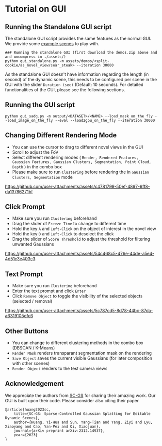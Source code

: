 # Tutorial on GUI

## Running the Standalone GUI script
The standalone GUI script provides the same features as the normal GUI. We provide some [example scenes](https://drive.google.com/file/d/1IJzM_lxizajQqQ0f_Hiu_IdpaRdeg1KJ/view?usp=sharing) to play with. 
```
### Running the standalone GUI (first download the demos.zip above and and uncompress in ./assets/)
python gui_standalone.py -m assets/demos/<split-cookie/as_novel_view/sear_steak> --iteration 30000
```
As the standalone GUI doesn't have information regarding the length (in second) of the dynamic scene, this needs to be configured per scene in the GUI with the slider ```Duration (sec)``` (Default: 10 seconds). For detailed functionalities of the GUI, please see the following sections. 
 
## Running the GUI script

```
python gui_sadg.py -m output/<DATASET>/<NAME> --load_mask_on_the_fly --load_image_on_the_fly --eval --load2gpu_on_the_fly --iteration 30000
```

## Changing Different Rendering Mode

- You can use the cursor to drag to different novel views in the GUI
- Scroll to adjust the FoV
- Select different rendering modes ( `Render, Rendered Features, Gaussian Features, Gaussian Clusters, Segmentation, Point Cloud, Depth` ) in the combo box
- Please make sure to run `Clustering` before rendering the in `Gaussian Clusters, Segmentation` mode

https://github.com/user-attachments/assets/c4781799-50ef-4897-9ff8-da13786271bf

## Click Prompt

- Make sure you run `Clustering` beforehand
- Drag the slider of `Freeze Time` to change to different time
- Hold the key `A` and `Left-Click` on the object of interest in the novel view
- Hold the key `D` and `Left-Click` to deselect the click
- Drag the slider of `Score Threshold` to adjust the threshold for filtering unwanted Gaussians

https://github.com/user-attachments/assets/54c468c5-476e-44de-a5e4-4d51c3e403c3

## Text Prompt

- Make sure you run `Clustering` beforehand
- Enter the text prompt and click `Enter`
- Click `Remove Object` to toggle the visibility of the selected objects (selected / removal)

https://github.com/user-attachments/assets/5c787cd5-8d78-44bc-87da-a6319105efc6

## Other Buttons

- You can change to different clustering methods in the combo box (DBSCAN / K-Means)
- `Render Mask` renders transparant segmentation mask on the rendering
- `Save Object` saves the current visible Gaussians (for later composition with other scenes)
- `Render Object` renders to the test camera views

## Acknowledgement

We appreciate the authors from [SC-GS](https://github.com/yihua7/SC-GS) for sharing their amazing work. Our GUI is built upon their code. Please consider also citing their paper.

```
@article{huang2023sc,
    title={SC-GS: Sparse-Controlled Gaussian Splatting for Editable Dynamic Scenes},
    author={Huang, Yi-Hua and Sun, Yang-Tian and Yang, Ziyi and Lyu, Xiaoyang and Cao, Yan-Pei and Qi, Xiaojuan},
    journal={arXiv preprint arXiv:2312.14937},
    year={2023}
}
```
